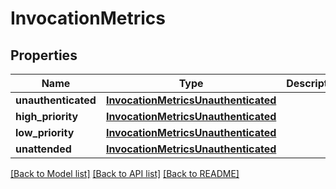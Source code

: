 # InvocationMetrics

## Properties
Name | Type | Description | Notes
------------ | ------------- | ------------- | -------------
**unauthenticated** | [**InvocationMetricsUnauthenticated**](InvocationMetricsUnauthenticated.md) |  | 
**high_priority** | [**InvocationMetricsUnauthenticated**](InvocationMetricsUnauthenticated.md) |  | 
**low_priority** | [**InvocationMetricsUnauthenticated**](InvocationMetricsUnauthenticated.md) |  | 
**unattended** | [**InvocationMetricsUnauthenticated**](InvocationMetricsUnauthenticated.md) |  | 

[[Back to Model list]](../README.md#documentation-for-models) [[Back to API list]](../README.md#documentation-for-api-endpoints) [[Back to README]](../README.md)

